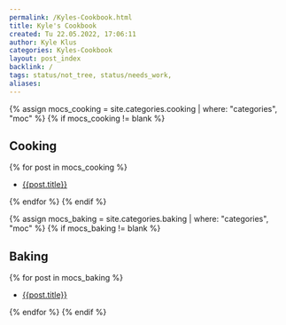 ```yaml
---
permalink: /Kyles-Cookbook.html
title: Kyle's Cookbook
created: Tu 22.05.2022, 17:06:11
author: Kyle Klus
categories: Kyles-Cookbook
layout: post_index
backlink: /
tags: status/not_tree, status/needs_work,
aliases:
---
```


{% assign mocs_cooking = site.categories.cooking | where: "categories", "moc" %}
{% if mocs_cooking != blank %}

## Cooking

{% for post in mocs_cooking %}

- [{{post.title}}]({{post.url}})

{% endfor %}
{% endif %}

{% assign mocs_baking = site.categories.baking | where: "categories", "moc" %}
{% if mocs_baking != blank %}

## Baking

{% for post in mocs_baking %}

- [{{post.title}}]({{post.url}})

{% endfor %}
{% endif %}
